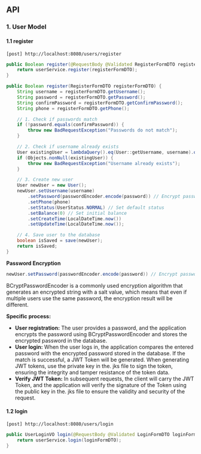 ## API

### 1. User Model

#### 1.1 register

```apl
[post] http://localhost:8080/users/register
```

```java
public Boolean register(@RequestBody @Validated RegisterFormDTO registerFormDTO) {
	return userService.register(registerFormDTO);
}
```

```java
public Boolean register(RegisterFormDTO registerFormDTO) {
    String username = registerFormDTO.getUsername();
    String password = registerFormDTO.getPassword();
    String confirmPassword = registerFormDTO.getConfirmPassword();
    String phone = registerFormDTO.getPhone();

    // 1. Check if passwords match
    if (!password.equals(confirmPassword)) {
        throw new BadRequestException("Passwords do not match");
    }

    // 2. Check if username already exists
    User existingUser = lambdaQuery().eq(User::getUsername, username).one();
    if (Objects.nonNull(existingUser)) {
        throw new BadRequestException("Username already exists");
    }

    // 3. Create new user
    User newUser = new User();
    newUser.setUsername(username)
        .setPassword(passwordEncoder.encode(password)) // Encrypt password
        .setPhone(phone)
        .setStatus(UserStatus.NORMAL) // Set default status
        .setBalance(0) // Set initial balance
        .setCreateTime(LocalDateTime.now())
        .setUpdateTime(LocalDateTime.now());

    // 4. Save user to the database
    boolean isSaved = save(newUser);
    return isSaved;
}
```

**Password Encryption**

```java
newUser.setPassword(passwordEncoder.encode(password)) // Encrypt password
```

BCryptPasswordEncoder is a commonly used encryption algorithm that generates an encrypted string with a salt value, which means that even if multiple users use the same password, the encryption result will be different.

**Specific process:**

- **User registration:**
  The user provides a password, and the application encrypts the password using BCryptPasswordEncoder and stores the encrypted password in the database.
- **User login:**
  When the user logs in, the application compares the entered password with the encrypted password stored in the database. If the match is successful, a JWT Token will be generated.
  When generating JWT tokens, use the private key in the. jks file to sign the token, ensuring the integrity and tamper resistance of the token data.
- **Verify JWT Token:**
  In subsequent requests, the client will carry the JWT Token, and the application will verify the signature of the Token using the public key in the. jks file to ensure the validity and security of the request.





#### 1.2 login

```apl
[post] http://localhost:8080/users/login
```

```java
public UserLoginVO login(@RequestBody @Validated LoginFormDTO loginFormDTO){
    return userService.login(loginFormDTO);
}
```


